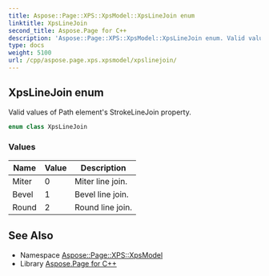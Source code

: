 ```yaml
---
title: Aspose::Page::XPS::XpsModel::XpsLineJoin enum
linktitle: XpsLineJoin
second_title: Aspose.Page for C++
description: 'Aspose::Page::XPS::XpsModel::XpsLineJoin enum. Valid values of Path element''s StrokeLineJoin property in C++.'
type: docs
weight: 5100
url: /cpp/aspose.page.xps.xpsmodel/xpslinejoin/
---
```

## XpsLineJoin enum


Valid values of Path element's StrokeLineJoin property.

```cpp
enum class XpsLineJoin
```

### Values

| Name | Value | Description |
| --- | --- | --- |
| Miter | 0 | Miter line join. |
| Bevel | 1 | Bevel line join. |
| Round | 2 | Round line join. |

## See Also

* Namespace [Aspose::Page::XPS::XpsModel](../)
* Library [Aspose.Page for C++](../../)
